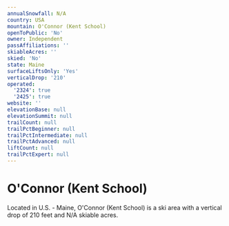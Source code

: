 ```yaml
---
annualSnowfall: N/A
country: USA
mountain: O'Connor (Kent School)
openToPublic: 'No'
owner: Independent
passAffiliations: ''
skiableAcres: ''
skied: 'No'
state: Maine
surfaceLiftsOnly: 'Yes'
verticalDrop: '210'
operated:
  '2324': true
  '2425': true
website: ''
elevationBase: null
elevationSummit: null
trailCount: null
trailPctBeginner: null
trailPctIntermediate: null
trailPctAdvanced: null
liftCount: null
trailPctExpert: null
---
```



# O'Connor (Kent School)

Located in U.S. - Maine, O'Connor (Kent School) is a ski area with a vertical drop of 210 feet and N/A skiable acres.

